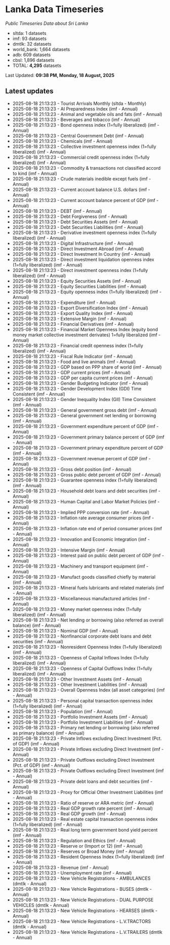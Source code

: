 # Lanka Data Timeseries
*Public Timeseries Data about Sri Lanka*

* sltda: 1 datasets
* imf: 93 datasets
* dmtlk: 32 datasets
* world_bank: 1,664 datasets
* adb: 609 datasets
* cbsl: 1,896 datasets
* TOTAL: **4,295** datasets

Last Updated: **09:38 PM, Monday, 18 August, 2025**

## Latest updates

* 2025-08-18 21:13:23 - Tourist Arrivals Monthly (sltda - Monthly)
* 2025-08-18 21:13:23 - AI Preparedness Index (imf - Annual)
* 2025-08-18 21:13:23 - Animal and vegetable oils and fats (imf - Annual)
* 2025-08-18 21:13:23 - Beverages and tobacco (imf - Annual)
* 2025-08-18 21:13:23 - Bond openness index (1=fully liberalized) (imf - Annual)
* 2025-08-18 21:13:23 - Central Government Debt (imf - Annual)
* 2025-08-18 21:13:23 - Chemicals (imf - Annual)
* 2025-08-18 21:13:23 - Collective investment openness index (1=fully liberalized) (imf - Annual)
* 2025-08-18 21:13:23 - Commercial credit openness index (1=fully liberalized) (imf - Annual)
* 2025-08-18 21:13:23 - Commodity & transactions not classified accord to kind (imf - Annual)
* 2025-08-18 21:13:23 - Crude materials inedible except fuels (imf - Annual)
* 2025-08-18 21:13:23 - Current account balance U.S. dollars (imf - Annual)
* 2025-08-18 21:13:23 - Current account balance percent of GDP (imf - Annual)
* 2025-08-18 21:13:23 - DEBT (imf - Annual)
* 2025-08-18 21:13:23 - Debt Forgiveness (imf - Annual)
* 2025-08-18 21:13:23 - Debt Securities Assets (imf - Annual)
* 2025-08-18 21:13:23 - Debt Securities Liabilities (imf - Annual)
* 2025-08-18 21:13:23 - Derivative investment openness index (1=fully liberalized) (imf - Annual)
* 2025-08-18 21:13:23 - Digital Infrastructure (imf - Annual)
* 2025-08-18 21:13:23 - Direct Investment Abroad (imf - Annual)
* 2025-08-18 21:13:23 - Direct Investment In Country (imf - Annual)
* 2025-08-18 21:13:23 - Direct investment liquidation openness index (1=fully liberalized) (imf - Annual)
* 2025-08-18 21:13:23 - Direct investment openness index (1=fully liberalized) (imf - Annual)
* 2025-08-18 21:13:23 - Equity Securities Assets (imf - Annual)
* 2025-08-18 21:13:23 - Equity Securities Liabilities (imf - Annual)
* 2025-08-18 21:13:23 - Equity openness index (1=fully liberalized) (imf - Annual)
* 2025-08-18 21:13:23 - Expenditure (imf - Annual)
* 2025-08-18 21:13:23 - Export Diversification Index (imf - Annual)
* 2025-08-18 21:13:23 - Export Quality Index (imf - Annual)
* 2025-08-18 21:13:23 - Extensive Margin (imf - Annual)
* 2025-08-18 21:13:23 - Financial Derivatives (imf - Annual)
* 2025-08-18 21:13:23 - Financial Market Openness Index (equity bond money market collective investment derivates) 1=fully liberalized (imf - Annual)
* 2025-08-18 21:13:23 - Financial credit openness index (1=fully liberalized) (imf - Annual)
* 2025-08-18 21:13:23 - Fiscal Rule Indicator (imf - Annual)
* 2025-08-18 21:13:23 - Food and live animals (imf - Annual)
* 2025-08-18 21:13:23 - GDP based on PPP share of world (imf - Annual)
* 2025-08-18 21:13:23 - GDP current prices (imf - Annual)
* 2025-08-18 21:13:23 - GDP per capita current prices (imf - Annual)
* 2025-08-18 21:13:23 - Gender Budgeting Indicator (imf - Annual)
* 2025-08-18 21:13:23 - Gender Development Index (GDI) Time Consistent (imf - Annual)
* 2025-08-18 21:13:23 - Gender Inequality Index (GII) Time Consistent (imf - Annual)
* 2025-08-18 21:13:23 - General government gross debt (imf - Annual)
* 2025-08-18 21:13:23 - General government net lending or borrowing (imf - Annual)
* 2025-08-18 21:13:23 - Government expenditure percent of GDP (imf - Annual)
* 2025-08-18 21:13:23 - Government primary balance percent of GDP (imf - Annual)
* 2025-08-18 21:13:23 - Government primary expenditure percent of GDP (imf - Annual)
* 2025-08-18 21:13:23 - Government revenue percent of GDP (imf - Annual)
* 2025-08-18 21:13:23 - Gross debt position (imf - Annual)
* 2025-08-18 21:13:23 - Gross public debt percent of GDP (imf - Annual)
* 2025-08-18 21:13:23 - Guarantee openness index (1=fully liberalized) (imf - Annual)
* 2025-08-18 21:13:23 - Household debt loans and debt securities (imf - Annual)
* 2025-08-18 21:13:23 - Human Capital and Labor Market Policies (imf - Annual)
* 2025-08-18 21:13:23 - Implied PPP conversion rate (imf - Annual)
* 2025-08-18 21:13:23 - Inflation rate average consumer prices (imf - Annual)
* 2025-08-18 21:13:23 - Inflation rate end of period consumer prices (imf - Annual)
* 2025-08-18 21:13:23 - Innovation and Economic Integration (imf - Annual)
* 2025-08-18 21:13:23 - Intensive Margin (imf - Annual)
* 2025-08-18 21:13:23 - Interest paid on public debt percent of GDP (imf - Annual)
* 2025-08-18 21:13:23 - Machinery and transport equipment (imf - Annual)
* 2025-08-18 21:13:23 - Manufact goods classified chiefly by material (imf - Annual)
* 2025-08-18 21:13:23 - Mineral fuels lubricants and related materials (imf - Annual)
* 2025-08-18 21:13:23 - Miscellaneous manufactured articles (imf - Annual)
* 2025-08-18 21:13:23 - Money market openness index (1=fully liberalized) (imf - Annual)
* 2025-08-18 21:13:23 - Net lending or borrowing (also referred as overall balance) (imf - Annual)
* 2025-08-18 21:13:23 - Nominal GDP (imf - Annual)
* 2025-08-18 21:13:23 - Nonfinancial corporate debt loans and debt securities (imf - Annual)
* 2025-08-18 21:13:23 - Nonresident Openness Index (1=fully liberalized) (imf - Annual)
* 2025-08-18 21:13:23 - Openness of Capital Inflows Index (1=fully liberalized) (imf - Annual)
* 2025-08-18 21:13:23 - Openness of Capital Outflows Index (1=fully liberalized) (imf - Annual)
* 2025-08-18 21:13:23 - Other Investment Assets (imf - Annual)
* 2025-08-18 21:13:23 - Other Investment Liabilities (imf - Annual)
* 2025-08-18 21:13:23 - Overall Openness Index (all asset categories) (imf - Annual)
* 2025-08-18 21:13:23 - Personal capital transaction openness index (1=fully liberalized) (imf - Annual)
* 2025-08-18 21:13:23 - Population (imf - Annual)
* 2025-08-18 21:13:23 - Portfolio Investment Assets (imf - Annual)
* 2025-08-18 21:13:23 - Portfolio Investment Liabilities (imf - Annual)
* 2025-08-18 21:13:23 - Primary net lending or borrowing (also referred as primary balance) (imf - Annual)
* 2025-08-18 21:13:23 - Private Inflows excluding Direct Investment (Pct. of GDP) (imf - Annual)
* 2025-08-18 21:13:23 - Private Inflows excluding Direct Investment (imf - Annual)
* 2025-08-18 21:13:23 - Private Outflows excluding Direct Investment (Pct. of GDP) (imf - Annual)
* 2025-08-18 21:13:23 - Private Outflows excluding Direct Investment (imf - Annual)
* 2025-08-18 21:13:23 - Private debt loans and debt securities (imf - Annual)
* 2025-08-18 21:13:23 - Proxy for Official Other Investment Liabilities (imf - Annual)
* 2025-08-18 21:13:23 - Ratio of reserve or ARA metric (imf - Annual)
* 2025-08-18 21:13:23 - Real GDP growth rate percent (imf - Annual)
* 2025-08-18 21:13:23 - Real GDP growth (imf - Annual)
* 2025-08-18 21:13:23 - Real estate capital transaction openness index (1=fully liberalized) (imf - Annual)
* 2025-08-18 21:13:23 - Real long term government bond yield percent (imf - Annual)
* 2025-08-18 21:13:23 - Regulation and Ethics (imf - Annual)
* 2025-08-18 21:13:23 - Reserve or (Import or 12) (imf - Annual)
* 2025-08-18 21:13:23 - Reserves or Broad Money (imf - Annual)
* 2025-08-18 21:13:23 - Resident Openness Index (1=fully liberalized) (imf - Annual)
* 2025-08-18 21:13:23 - Revenue (imf - Annual)
* 2025-08-18 21:13:23 - Unemployment rate (imf - Annual)
* 2025-08-18 21:13:23 - New Vehicle Registrations - AMBULANCES (dmtlk - Annual)
* 2025-08-18 21:13:23 - New Vehicle Registrations - BUSES (dmtlk - Annual)
* 2025-08-18 21:13:23 - New Vehicle Registrations - DUAL PURPOSE VEHICLES (dmtlk - Annual)
* 2025-08-18 21:13:23 - New Vehicle Registrations - HEARSES (dmtlk - Annual)
* 2025-08-18 21:13:23 - New Vehicle Registrations - L.V.TRACTORS (dmtlk - Annual)
* 2025-08-18 21:13:23 - New Vehicle Registrations - L.V.TRAILERS (dmtlk - Annual)